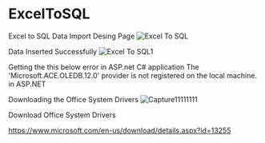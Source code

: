 # ExcelToSQL
Excel to SQL Data Import Desing Page
![Excel To SQL](https://user-images.githubusercontent.com/109687181/204141947-d594e09c-6e3c-4bf9-af12-d7f8429d7146.JPG)

Data Inserted Successfully
![Excel To SQL1](https://user-images.githubusercontent.com/109687181/204142027-e8f7bd45-0fc0-4e24-b0f2-bfd6fbde0519.JPG)

Getting the this below error in ASP.net C# application 
The 'Microsoft.ACE.OLEDB.12.0' provider is not registered on the local machine. in ASP.NET

Downloading the Office System Drivers
![Capture11111111](https://user-images.githubusercontent.com/109687181/204142455-5163d15e-4be4-4f31-98a8-6800ee566c77.JPG)

Download  Office System Drivers

https://www.microsoft.com/en-us/download/details.aspx?id=13255

